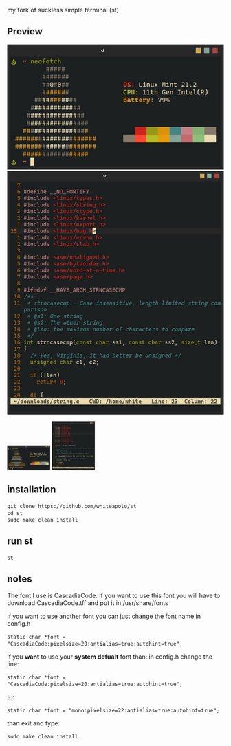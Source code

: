 my fork of suckless simple terminal (st)


## Preview

![Image](demo1.jpg)   ![Image](demo2.jpg)

<p float="left">
  <img src="demo1.jpg" alt="Image 1" width="100" />
  <img src="demo2.jpg" alt="Image 2" width="100" />
</p>






## installation
```
git clone https://github.com/whiteapolo/st
cd st
sudo make clean install
```

## run st
```
st
```

## notes
The font I use is CascadiaCode. 
if you want to use this font you will have to download CascadiaCode.tff and put it in /usr/share/fonts

if you want to use another font you can just change the font name in config.h 
```
static char *font = "CascadiaCode:pixelsize=20:antialias=true:autohint=true";
```

if you **want** to use your **system defualt** font than:
in config.h change the line:
```
static char *font = "CascadiaCode:pixelsize=20:antialias=true:autohint=true";
```
to: 
```
static char *font = "mono:pixelsize=22:antialias=true:autohint=true";
```
than exit and type: 
```
sudo make clean install
```
